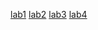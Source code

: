 [lab1](https://docs.google.com/document/d/1cUNbneb6i1E09EWTJXoUdNRCtYoSGD1-FuPzC3C7YME/edit?usp=sharing) 
[lab2](https://docs.google.com/document/d/1OUTUTu1Tm_oFQeqUNzdZf7vDQSdFargcrQ4qMGhfO8Y/edit?usp=sharing)
[lab3](https://docs.google.com/document/d/1h5APcL0BYVogdBl0I2XjCpJLHVxcFJHduJPQ-Mpea10/edit?usp=sharing) 
[lab4](https://docs.google.com/document/d/11OZ5QSwCnUlCDoI0waNzovXO6t9QsAWoXexbZJLnzo8/edit?usp=sharing) 

